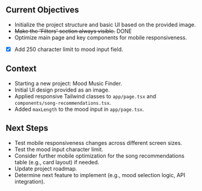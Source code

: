## Current Objectives
- Initialize the project structure and basic UI based on the provided image.
- ~~Make the 'Filters' section always visible.~~ DONE
- Optimize main page and key components for mobile responsiveness.
- [x] Add 250 character limit to mood input field.

## Context
- Starting a new project: Mood Music Finder.
- Initial UI design provided as an image.
- Applied responsive Tailwind classes to `app/page.tsx` and `components/song-recommendations.tsx`.
- Added `maxLength` to the mood input in `app/page.tsx`.

## Next Steps
- Test mobile responsiveness changes across different screen sizes.
- Test the mood input character limit.
- Consider further mobile optimization for the song recommendations table (e.g., card layout) if needed.
- Update project roadmap.
- Determine next feature to implement (e.g., mood selection logic, API integration). 